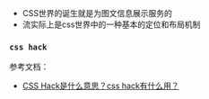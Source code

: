 * CSS世界的诞生就是为图文信息展示服务的
* 流实际上是css世界中的一种基本的定位和布局机制


### `css hack`
参考文档：
* [CSS Hack是什么意思？css hack有什么用？](https://blog.csdn.net/qq_31635733/article/details/81660897)